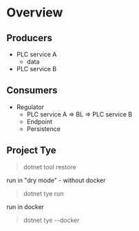 # Overview

## Producers

* PLC service A
  * data
* PLC service B

## Consumers

* Regulator
  * PLC service A => BL => PLC service B
  * Endpoint
  * Persistence

## Project Tye

> dotnet tool restore

run in "dry mode" - without docker
> dotnet tye run

run in docker
> dotnet tye --docker

